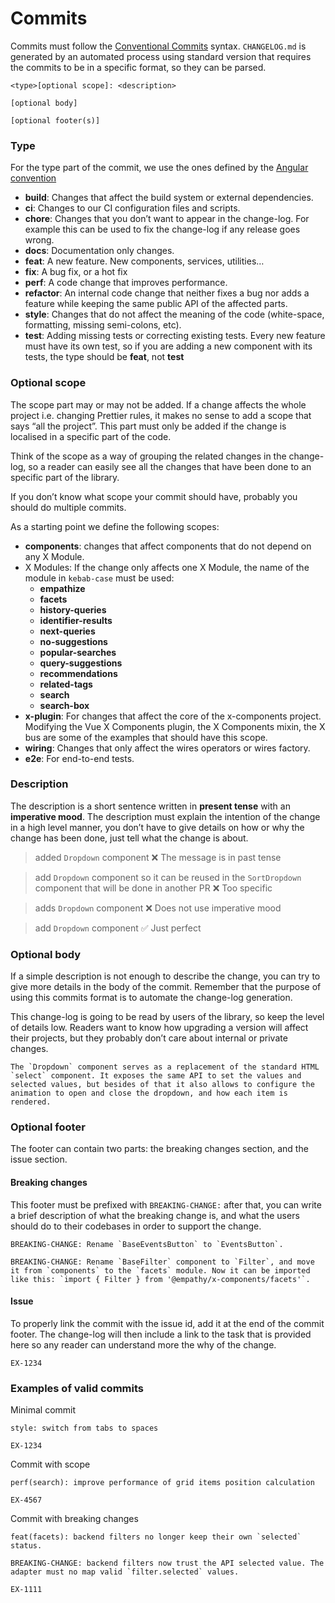 # Commits

Commits must follow the
[Conventional Commits](https://www.conventionalcommits.org/en/v1.0.0/#summary) syntax.
`CHANGELOG.md` is generated by an automated process using standard version that requires the commits
to be in a specific format, so they can be parsed.

```
<type>[optional scope]: <description>

[optional body]

[optional footer(s)]

```

### Type

For the type part of the commit, we use the ones defined by the
[Angular convention](https://github.com/angular/angular/blob/22b96b9/CONTRIBUTING.md#type)

- **build**: Changes that affect the build system or external dependencies.
- **ci**: Changes to our CI configuration files and scripts.
- **chore**: Changes that you don’t want to appear in the change-log. For example this can be used
  to fix the change-log if any release goes wrong.
- **docs**: Documentation only changes.
- **feat**: A new feature. New components, services, utilities…
- **fix**: A bug fix, or a hot fix
- **perf**: A code change that improves performance.
- **refactor**: An internal code change that neither fixes a bug nor adds a feature while keeping
  the same public API of the affected parts.
- **style**: Changes that do not affect the meaning of the code (white-space, formatting, missing
  semi-colons, etc).
- **test**: Adding missing tests or correcting existing tests. Every new feature must have its own
  test, so if you are adding a new component with its tests, the type should be **feat**, not
  **test**

### Optional scope

The scope part may or may not be added. If a change affects the whole project i.e. changing Prettier
rules, it makes no sense to add a scope that says “all the project”. This part must only be added if
the change is localised in a specific part of the code.

Think of the scope as a way of grouping the related changes in the change-log, so a reader can
easily see all the changes that have been done to an specific part of the library.

If you don’t know what scope your commit should have, probably you should do multiple commits.

As a starting point we define the following scopes:

- **components**: changes that affect components that do not depend on any X Module.
- X Modules: If the change only affects one X Module, the name of the module in `kebab-case` must be
  used:
  - **empathize**
  - **facets**
  - **history-queries**
  - **identifier-results**
  - **next-queries**
  - **no-suggestions**
  - **popular-searches**
  - **query-suggestions**
  - **recommendations**
  - **related-tags**
  - **search**
  - **search-box**
- **x-plugin**: For changes that affect the core of the x-components project. Modifying the Vue X
  Components plugin, the X Components mixin, the X bus are some of the examples that should have
  this scope.
- **wiring**: Changes that only affect the wires operators or wires factory.
- **e2e**: For end-to-end tests.

### Description

The description is a short sentence written in **present tense** with an **imperative mood**. The
description must explain the intention of the change in a high level manner, you don’t have to give
details on how or why the change has been done, just tell what the change is about.

> added `Dropdown` component ❌ The message is in past tense

> add `Dropdown` component so it can be reused in the `SortDropdown` component that will be done in
> another PR ❌ Too specific

> adds `Dropdown` component ❌ Does not use imperative mood

> add `Dropdown` component ✅ Just perfect

### Optional body

If a simple description is not enough to describe the change, you can try to give more details in
the body of the commit. Remember that the purpose of using this commits format is to automate the
change-log generation.

This change-log is going to be read by users of the library, so keep the level of details low.
Readers want to know how upgrading a version will affect their projects, but they probably don’t
care about internal or private changes.

```
The `Dropdown` component serves as a replacement of the standard HTML `select` component. It exposes the same API to set the values and selected values, but besides of that it also allows to configure the animation to open and close the dropdown, and how each item is rendered.
```

### Optional footer

The footer can contain two parts: the breaking changes section, and the issue section.

#### Breaking changes

This footer must be prefixed with `BREAKING-CHANGE:` after that, you can write a brief description
of what the breaking change is, and what the users should do to their codebases in order to support
the change.

```
BREAKING-CHANGE: Rename `BaseEventsButton` to `EventsButton`.
```

```
BREAKING-CHANGE: Rename `BaseFilter` component to `Filter`, and move it from `components` to the `facets` module. Now it can be imported like this: `import { Filter } from '@empathy/x-components/facets'`.
```

#### Issue

To properly link the commit with the issue id, add it at the end of the commit footer. The
change-log will then include a link to the task that is provided here so any reader can understand
more the why of the change.

```
EX-1234
```

### Examples of valid commits

Minimal commit

```
style: switch from tabs to spaces

EX-1234
```

Commit with scope

```
perf(search): improve performance of grid items position calculation

EX-4567
```

Commit with breaking changes

```
feat(facets): backend filters no longer keep their own `selected` status.

BREAKING-CHANGE: backend filters now trust the API selected value. The adapter must no map valid `filter.selected` values.

EX-1111
```
